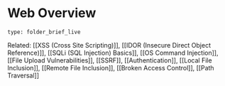 # Web Overview
 
```ccard
type: folder_brief_live
```
 
 Related: [[XSS (Cross Site Scripting)]], [[IDOR (Insecure Direct Object Reference)]], [[SQLi (SQL Injection) Basics]], [[OS Command Injection]], [[File Upload Vulnerabilities]], [[SSRF]], [[Authentication]], [[Local File Inclusion]], [[Remote File Inclusion]], [[Broken Access Control]], [[Path Traversal]]